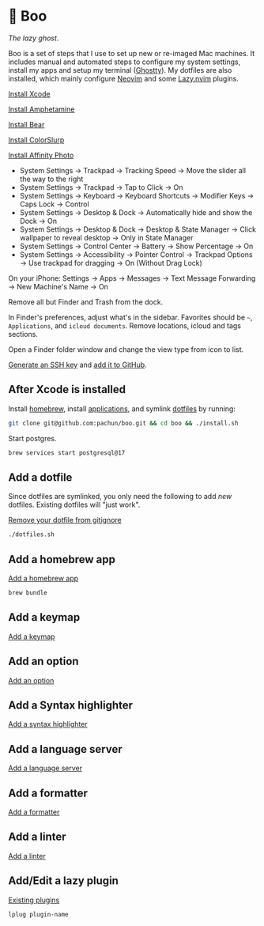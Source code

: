 # 👻 Boo

_The lazy ghost_.

Boo is a set of steps that I use to set up new or re-imaged Mac machines. It includes manual and automated steps to configure my system settings, install my apps and setup my terminal ([Ghostty](https://ghostty.org)). My dotfiles are also installed, which mainly configure [Neovim](https://neovim.io) and some [Lazy.nvim](https://lazy.folke.io/) plugins.

[Install Xcode](https://apps.apple.com/us/app/xcode/id497799835)

[Install Amphetamine](https://apps.apple.com/us/app/amphetamine/id937984704)

[Install Bear](https://apps.apple.com/us/app/bear-markdown-notes/id1091189122)

[Install ColorSlurp](https://apps.apple.com/us/app/colorslurp/id1287239339)

[Install Affinity Photo](https://apps.apple.com/us/app/affinity-photo-2-image-editor/id1616822987)

- System Settings → Trackpad → Tracking Speed → Move the slider all the way to the right
- System Settings → Trackpad → Tap to Click → On
- System Settings → Keyboard → Keyboard Shortcuts → Modifier Keys → Caps Lock → Control
- System Settings → Desktop & Dock → Automatically hide and show the Dock → On
- System Settings → Desktop & Dock → Desktop & State Manager → Click wallpaper to reveal desktop → Only in State Manager
- System Settings → Control Center → Battery → Show Percentage → On
- System Settings → Accessibility → Pointer Control → Trackpad Options → Use trackpad for dragging → On (Without Drag Lock)

On your iPhone: Settings → Apps → Messages → Text Message Forwarding → New Machine's Name → On

Remove all but Finder and Trash from the dock.

In Finder's preferences, adjust what's in the sidebar. Favorites should be `~`, `Applications`, and `icloud documents`. Remove locations, icloud and tags sections.

Open a Finder folder window and change the view type from icon to list.

[Generate an SSH key](https://docs.github.com/en/authentication/connecting-to-github-with-ssh/generating-a-new-ssh-key-and-adding-it-to-the-ssh-agent) and [add it to GitHub](https://docs.github.com/en/authentication/connecting-to-github-with-ssh/adding-a-new-ssh-key-to-your-github-account).

## After Xcode is installed

Install [homebrew](https://brew.sh/), install [applications](https://github.com/pachun/boo/blob/main/Brewfile), and symlink [dotfiles](https://github.com/pachun/boo/blob/main/dotfiles) by running:

```sh
git clone git@github.com:pachun/boo.git && cd boo && ./install.sh
```

Start postgres.

```sh
brew services start postgresql@17
```

## Add a dotfile

Since dotfiles are symlinked, you only need the following to add _new_ dotfiles. Existing dotfiles will "just work".

[Remove your dotfile from gitignore](https://github.com/pachun/boo/blob/main/.gitignore)

```sh
./dotfiles.sh
```

## Add a homebrew app

[Add a homebrew app](https://github.com/pachun/boo/blob/main/Brewfile)

```sh
brew bundle
```

## Add a keymap

[Add a keymap](https://github.com/pachun/boo/blob/main/dotfiles/config/nvim/lua/config/pachulski/keymaps.lua)

## Add an option

[Add an option](https://github.com/pachun/boo/blob/main/dotfiles/config/nvim/lua/config/pachulski/opts.lua)

## Add a Syntax highlighter

[Add a syntax highlighter](https://github.com/pachun/boo/blob/main/dotfiles/config/nvim/lua/config/pachulski/syntax_highlighters.lua)

## Add a language server

[Add a language server](https://github.com/pachun/boo/blob/main/dotfiles/config/nvim/lua/config/pachulski/language_servers.lua)

## Add a formatter

[Add a formatter](https://github.com/pachun/boo/blob/main/dotfiles/config/nvim/lua/config/pachulski/formatters.lua)

## Add a linter

[Add a linter](https://github.com/pachun/boo/blob/main/dotfiles/config/nvim/lua/config/pachulski/linters.lua)

## Add/Edit a lazy plugin

[Existing plugins](https://github.com/pachun/boo/tree/main/dotfiles/config/nvim/lua/plugins)

```sh
lplug plugin-name
```
